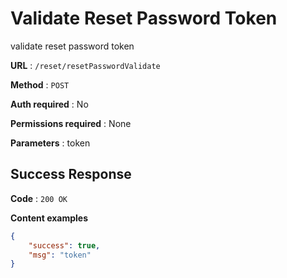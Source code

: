 # Validate Reset Password Token

validate reset password token

**URL** : `/reset/resetPasswordValidate`

**Method** : `POST`

**Auth required** : No

**Permissions required** : None

**Parameters** : token

## Success Response

**Code** : `200 OK`

**Content examples**


```json
{
    "success": true,
    "msg": "token"
}
```
